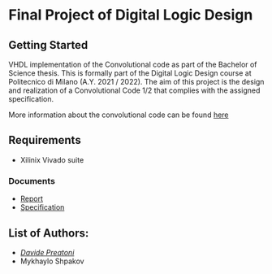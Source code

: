 # Final Project of Digital Logic Design
 
## Getting Started
VHDL implementation of the Convolutional code as part of the Bachelor of Science thesis. This is formally part of the Digital Logic Design course at Politecnico di Milano (A.Y. 2021 / 2022). The aim of this project is the design and realization of a Convolutional Code 1/2 that complies with the assigned specification.

More information about the convolutional code can be found [here]( https://it.wikipedia.org/wiki/Codice_convoluzionale)

## Requirements
* Xilinix Vivado suite
### Documents
- [Report](https://github.com/DavidePrea/Digital-Logic-Design-project-/blob/main/report.pdf)
- [Specification](https://github.com/DavidePrea/Digital-Logic-Design-project-/blob/main/Specifica.pdf)

## List of Authors:

 - *[Davide Preatoni](https://github.com/)*
 - Mykhaylo Shpakov

 
